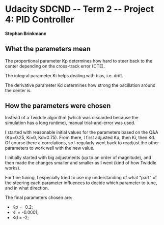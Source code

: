# Udacity SDCND -- Term 2 -- Project 4: PID Controller
#### Stephan Brinkmann

## What the parameters mean

The proportional parameter Kp determines how hard to steer back to the center depending on the cross-track error (CTE).

The integral parameter Ki helps dealing with bias, i.e. drift.

The derivative parameter Kd determines how strong the oscillation around the center is.

## How the parameters were chosen

Instead of a Twiddle algorithm (which was discarded because the simulation has a long runtime), manual trial-and-error was used.

I started with reasonable initial values for the parameters based on the Q&A (Kp=0.25, Ki=0, Kd=0.75). From there, I first adjusted Kp, then Ki, then Kd. Of course there a correlations, so I regularly went back to readjust the other parameters to work well with the new value.

I initially started with big adjustments (up to an order of magnitude), and then made the changes smaller and smaller as I went (kind of how Twiddle works).

For fine tuning, I especially tried to use my understanding of what "part" of the steering each parameter influences to decide which parameter to tune, and in what direction.

The final parameters chosen are:
* Kp = -0.2;
* Ki = -0.0001;
* Kd = -2;
